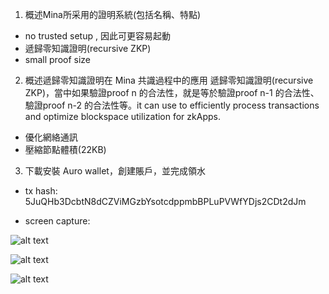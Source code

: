 1. 概述Mina所采用的證明系統(包括名稱、特點)
* no trusted setup , 因此可更容易起動
* 遞歸零知識證明(recursive ZKP)
* small proof size

2. 概述遞歸零知識證明在 Mina 共識過程中的應用
遞歸零知識證明(recursive ZKP)，當中如果驗證proof n 的合法性，就是等於驗證proof n-1 的合法性、驗證proof n-2 的合法性等。it can use to efficiently process transactions and optimize blockspace utilization for zkApps.
* 優化網絡通訊
* 壓縮節點體積(22KB)

3. 下載安裝 Auro wallet，創建賬戶，並完成領水
* tx hash:
5JuQHb3DcbtN8dCZViMGzbYsotcdppmbBPLuPVWfYDjs2CDt2dJm

* screen capture:

![alt text](https://github.com/MartinYeung5/mina-zkapp-bootcamp/blob/main/learn/MartinYeung5/images/20241117_1.png?raw=true)

![alt text](https://github.com/MartinYeung5/mina-zkapp-bootcamp/blob/main/learn/MartinYeung5/images/20241117_2.png?raw=true)

![alt text](https://github.com/MartinYeung5/mina-zkapp-bootcamp/blob/main/learn/MartinYeung5/images/20241117_3.png?raw=true)